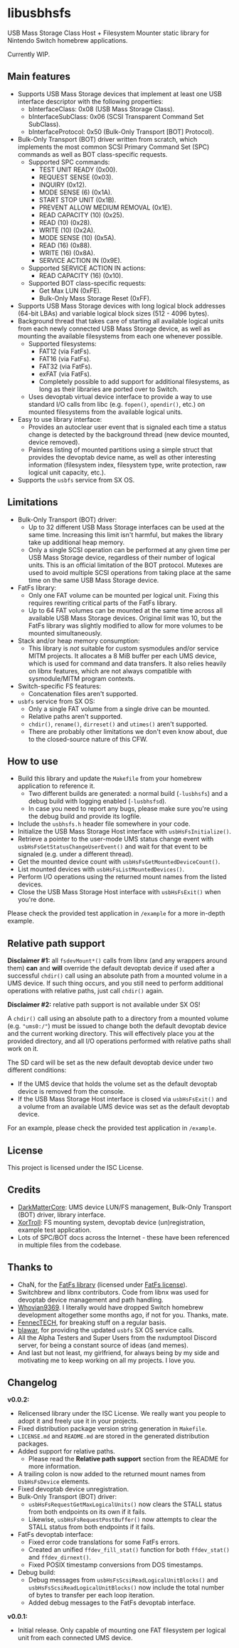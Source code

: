 ﻿# libusbhsfs
USB Mass Storage Class Host + Filesystem Mounter static library for Nintendo Switch homebrew applications.

Currently WIP.

Main features
--------------

* Supports USB Mass Storage devices that implement at least one USB interface descriptor with the following properties:
    * bInterfaceClass: 0x08 (USB Mass Storage Class).
    * bInterfaceSubClass: 0x06 (SCSI Transparent Command Set SubClass).
    * bInterfaceProtocol: 0x50 (Bulk-Only Transport [BOT] Protocol).
* Bulk-Only Transport (BOT) driver written from scratch, which implements the most common SCSI Primary Command Set (SPC) commands as well as BOT class-specific requests.
    * Supported SPC commands:
        * TEST UNIT READY (0x00).
        * REQUEST SENSE (0x03).
        * INQUIRY (0x12).
        * MODE SENSE (6) (0x1A).
        * START STOP UNIT (0x1B).
        * PREVENT ALLOW MEDIUM REMOVAL (0x1E).
        * READ CAPACITY (10) (0x25).
        * READ (10) (0x28).
        * WRITE (10) (0x2A).
        * MODE SENSE (10) (0x5A).
        * READ (16) (0x88).
        * WRITE (16) (0x8A).
        * SERVICE ACTION IN (0x9E).
    * Supported SERVICE ACTION IN actions:
        * READ CAPACITY (16) (0x10).
    * Supported BOT class-specific requests:
        * Get Max LUN (0xFE).
        * Bulk-Only Mass Storage Reset (0xFF).
* Supports USB Mass Storage devices with long logical block addresses (64-bit LBAs) and variable logical block sizes (512 - 4096 bytes).
* Background thread that takes care of starting all available logical units from each newly connected USB Mass Storage device, as well as mounting the available filesystems from each one whenever possible.
    * Supported filesystems:
        * FAT12 (via FatFs).
        * FAT16 (via FatFs).
        * FAT32 (via FatFs).
        * exFAT (via FatFs).
        * Completely possible to add support for additional filesystems, as long as their libraries are ported over to Switch.
    * Uses devoptab virtual device interface to provide a way to use standard I/O calls from libc (e.g. `fopen()`, `opendir()`, etc.) on mounted filesystems from the available logical units.
* Easy to use library interface:
    * Provides an autoclear user event that is signaled each time a status change is detected by the background thread (new device mounted, device removed).
    * Painless listing of mounted partitions using a simple struct that provides the devoptab device name, as well as other interesting information (filesystem index, filesystem type, write protection, raw logical unit capacity, etc.).
* Supports the `usbfs` service from SX OS.

Limitations
--------------

* Bulk-Only Transport (BOT) driver:
    * Up to 32 different USB Mass Storage interfaces can be used at the same time. Increasing this limit isn't harmful, but makes the library take up additional heap memory.
    * Only a single SCSI operation can be performed at any given time per USB Mass Storage device, regardless of their number of logical units. This is an official limitation of the BOT protocol. Mutexes are used to avoid multiple SCSI operations from taking place at the same time on the same USB Mass Storage device.
* FatFs library:
    * Only one FAT volume can be mounted per logical unit. Fixing this requires rewriting critical parts of the FatFs library.
    * Up to 64 FAT volumes can be mounted at the same time across all available USB Mass Storage devices. Original limit was 10, but the FatFs library was slightly modified to allow for more volumes to be mounted simultaneously.
* Stack and/or heap memory consumption:
    * This library is *not* suitable for custom sysmodules and/or service MITM projects. It allocates a 8 MiB buffer per each UMS device, which is used for command and data transfers. It also relies heavily on libnx features, which are not always compatible with sysmodule/MITM program contexts.
* Switch-specific FS features:
    * Concatenation files aren't supported.
* `usbfs` service from SX OS:
    * Only a single FAT volume from a single drive can be mounted.
    * Relative paths aren't supported.
    * `chdir()`, `rename()`, `dirreset()` and `utimes()` aren't supported.
    * There are probably other limitations we don't even know about, due to the closed-source nature of this CFW.

How to use
--------------

* Build this library and update the `Makefile` from your homebrew application to reference it.
    * Two different builds are generated: a normal build (`-lusbhsfs`) and a debug build with logging enabled (`-lusbhsfsd`).
    * In case you need to report any bugs, please make sure you're using the debug build and provide its logfile.
* Include the `usbhsfs.h` header file somewhere in your code.
* Initialize the USB Mass Storage Host interface with `usbHsFsInitialize()`.
* Retrieve a pointer to the user-mode UMS status change event with `usbHsFsGetStatusChangeUserEvent()` and wait for that event to be signaled (e.g. under a different thread).
* Get the mounted device count with `usbHsFsGetMountedDeviceCount()`.
* List mounted devices with `usbHsFsListMountedDevices()`.
* Perform I/O operations using the returned mount names from the listed devices.
* Close the USB Mass Storage Host interface with `usbHsFsExit()` when you're done.

Please check the provided test application in `/example` for a more in-depth example.

Relative path support
--------------

**Disclaimer #1:** all `fsdevMount*()` calls from libnx (and any wrappers around them) **can** and **will** override the default devoptab device if used after a successful `chdir()` call using an absolute path from a mounted volume in a UMS device. If such thing occurs, and you still need to perform additional operations with relative paths, just call `chdir()` again.

**Disclaimer #2:** relative path support is not available under SX OS!

A `chdir()` call using an absolute path to a directory from a mounted volume (e.g. `"ums0:/"`) must be issued to change both the default devoptab device and the current working directory. This will effectively place you at the provided directory, and all I/O operations performed with relative paths shall work on it.

The SD card will be set as the new default devoptab device under two different conditions:

* If the UMS device that holds the volume set as the default devoptab device is removed from the console.
* If the USB Mass Storage Host interface is closed via `usbHsFsExit()` and a volume from an available UMS device was set as the default devoptab device.

For an example, please check the provided test application in `/example`.

License
--------------

This project is licensed under the ISC License.

Credits
--------------

* [DarkMatterCore](https://github.com/DarkMatterCore): UMS device LUN/FS management, Bulk-Only Transport (BOT) driver, library interface.
* [XorTroll](https://github.com/XorTroll): FS mounting system, devoptab device (un)registration, example test application.
* Lots of SPC/BOT docs across the Internet - these have been referenced in multiple files from the codebase.

Thanks to
--------------

* ChaN, for the [FatFs library](http://elm-chan.org/fsw/ff/00index_e.html) (licensed under [FatFs license](http://elm-chan.org/fsw/ff/doc/appnote.html#license)).
* Switchbrew and libnx contributors. Code from libnx was used for devoptab device management and path handling.
* [Whovian9369](https://github.com/Whovian9369). I literally would have dropped Switch homebrew development altogether some months ago, if not for you. Thanks, mate.
* [FennecTECH](https://github.com/fennectech), for breaking stuff on a regular basis.
* [blawar](https://github.com/blawar), for providing the updated `usbfs` SX OS service calls.
* All the Alpha Testers and Super Users from the nxdumptool Discord server, for being a constant source of ideas (and memes).
* And last but not least, my girlfriend, for always being by my side and motivating me to keep working on all my projects. I love you.

Changelog
--------------

**v0.0.2:**

* Relicensed library under the ISC License. We really want you people to adopt it and freely use it in your projects.
* Fixed distribution package version string generation in `Makefile`.
* `LICENSE.md` and `README.md` are stored in the generated distribution packages.
* Added support for relative paths.
    * Please read the **Relative path support** section from the README for more information.
* A trailing colon is now added to the returned mount names from `UsbHsFsDevice` elements.
* Fixed devoptab device unregistration.
* Bulk-Only Transport (BOT) driver:
    * `usbHsFsRequestGetMaxLogicalUnits()` now clears the STALL status from both endpoints on its own if it fails.
    * Likewise, `usbHsFsRequestPostBuffer()` now attempts to clear the STALL status from both endpoints if it fails.
* FatFs devoptab interface:
    * Fixed error code translations for some FatFs errors.
    * Created an unified `ffdev_fill_stat()` function for both `ffdev_stat()` and `ffdev_dirnext()`.
    * Fixed POSIX timestamp conversions from DOS timestamps.
* Debug build:
    * Debug messages from `usbHsFsScsiReadLogicalUnitBlocks()` and `usbHsFsScsiReadLogicalUnitBlocks()` now include the total number of bytes to transfer per each loop iteration.
    * Added debug messages to the FatFs devoptab interface.

**v0.0.1:**

* Initial release. Only capable of mounting one FAT filesystem per logical unit from each connected UMS device.
